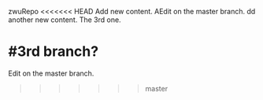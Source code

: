  zwuRepo
<<<<<<< HEAD
Add new content. 
AEdit on the master branch. 
dd another new content. 
The 3rd one.

#3rd branch? 
=======
Edit on the master branch. 
>>>>>>> master
